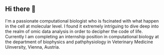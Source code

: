 ## Hi there 👋
I'm a passionate computational biologist who is fscinated with what happen in the cell at molecular level. I found it extremely intriguing to dive deep into the realm of omic data analysis in order to decipher the code of life.
Currently I am completing an internship position in computational biology at the department of biophysics and pathphysiology in Veterinary Medicine Uinversity, Vienna, Austria.
<!--
**sarachitgaran/SaraChitgaran** is a ✨ _special_ ✨ repository because its `README.md` (this file) appears on your GitHub profile.

Here are some ideas to get you started:

- 🔭 I’m currently working on ...
- 🌱 I’m currently learning ...
- 👯 I’m looking to collaborate on ...
- 🤔 I’m looking for help with ...
- 💬 Ask me about ...
- 📫 How to reach me: ...
- 😄 Pronouns: ...
- ⚡ Fun fact: ...
-->
